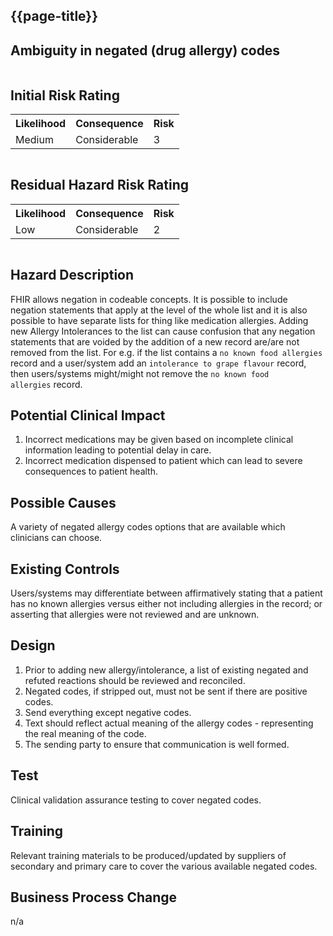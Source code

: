 ## {{page-title}}

## Ambiguity in negated (drug allergy) codes 

<div class="row">
  <div class="column">
  <h2>Initial Risk Rating</h2>
  <table class="assets">
      <tr>
        <th>Likelihood</th>
        <th>Consequence</th>
        <th>Risk</th>
      </tr>
      <tr>
        <td>Medium</td>
        <td>Considerable</td>
          <td class="risk3">3</td>
        </tr>
    </table>
  </div>
  <div class="column">
  <H2>Residual Hazard Risk Rating</H2>
<table class="assets">
      <tr>
        <th>Likelihood</th>
        <th>Consequence</th>
        <th>Risk</th>
      </tr>
      <tr>
        <td>Low</td>
        <td>Considerable</td>
        <td class="risk2">2</td>
      </tr>
    </table>
  </div>
</div>



## Hazard Description
FHIR allows negation in codeable concepts. It is possible to include negation statements that apply at the level of the whole list and it is also possible to have separate lists for thing like medication allergies.
Adding new Allergy Intolerances to the list can cause confusion that any negation statements that are voided by the addition of a new record are/are not removed from the list.
For e.g. if the list contains a <code>no known food allergies</code> record and a user/system add an <code>intolerance to grape flavour</code> record, then users/systems might/might not remove the <code>no known food allergies</code> record.

## Potential Clinical Impact
1. Incorrect medications may be given based on incomplete clinical information leading to potential delay in care.
2. Incorrect medication dispensed to patient which can lead to severe consequences to patient health.

## Possible Causes
A variety of negated allergy codes options that are available which clinicians can choose.

## Existing Controls
Users/systems may differentiate between affirmatively stating that a patient has no known allergies versus either not including allergies in the record; or asserting that allergies were not reviewed and are unknown.

## Design
1. Prior to adding new allergy/intolerance, a list of existing negated and refuted reactions should be reviewed and reconciled.
2. Negated codes, if stripped out, must not be sent if there are positive codes.
3. Send everything except negative codes.
4. Text should reflect actual meaning of the allergy codes - representing the real meaning of the code.
5. The sending party to ensure that communication is well formed.

## Test
Clinical validation assurance testing to cover negated codes.

## Training
Relevant training materials to be produced/updated by suppliers of secondary and primary care to cover the various available negated codes.

## Business Process Change
n/a
